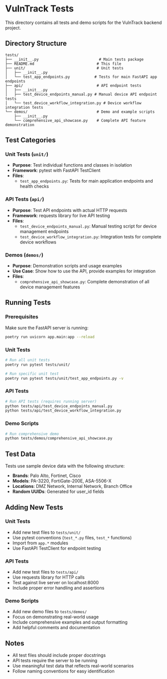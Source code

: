 # VulnTrack Tests

This directory contains all tests and demo scripts for the VulnTrack backend project.

## Directory Structure

```
tests/
├── __init__.py                           # Main tests package
├── README.md                            # This file
├── unit/                                # Unit tests
│   ├── __init__.py
│   └── test_app_endpoints.py           # Tests for main FastAPI app endpoints
├── api/                                 # API endpoint tests
│   ├── __init__.py
│   ├── test_device_endpoints_manual.py # Manual device API endpoint tests
│   └── test_device_workflow_integration.py # Device workflow integration tests
└── demos/                               # Demo and example scripts
    ├── __init__.py
    └── comprehensive_api_showcase.py    # Complete API feature demonstration
```

## Test Categories

### Unit Tests (`unit/`)
- **Purpose**: Test individual functions and classes in isolation
- **Framework**: pytest with FastAPI TestClient
- **Files**:
  - `test_app_endpoints.py`: Tests for main application endpoints and health checks

### API Tests (`api/`)
- **Purpose**: Test API endpoints with actual HTTP requests
- **Framework**: requests library for live API testing
- **Files**:
  - `test_device_endpoints_manual.py`: Manual testing script for device management endpoints
  - `test_device_workflow_integration.py`: Integration tests for complete device workflows

### Demos (`demos/`)
- **Purpose**: Demonstration scripts and usage examples
- **Use Case**: Show how to use the API, provide examples for integration
- **Files**:
  - `comprehensive_api_showcase.py`: Complete demonstration of all device management features

## Running Tests

### Prerequisites
Make sure the FastAPI server is running:
```bash
poetry run uvicorn app.main:app --reload
```

### Unit Tests
```bash
# Run all unit tests
poetry run pytest tests/unit/

# Run specific unit test
poetry run pytest tests/unit/test_app_endpoints.py -v
```

### API Tests
```bash
# Run API tests (requires running server)
python tests/api/test_device_endpoints_manual.py
python tests/api/test_device_workflow_integration.py
```

### Demo Scripts
```bash
# Run comprehensive demo
python tests/demos/comprehensive_api_showcase.py
```

## Test Data

Tests use sample device data with the following structure:
- **Brands**: Palo Alto, Fortinet, Cisco
- **Models**: PA-3220, FortiGate-200E, ASA-5506-X
- **Locations**: DMZ Network, Internal Network, Branch Office
- **Random UUIDs**: Generated for user_id fields

## Adding New Tests

### Unit Tests
- Add new test files to `tests/unit/`
- Use pytest conventions (`test_*.py` files, `test_*` functions)
- Import from `app.*` modules
- Use FastAPI TestClient for endpoint testing

### API Tests
- Add new test files to `tests/api/`
- Use requests library for HTTP calls
- Test against live server on localhost:8000
- Include proper error handling and assertions

### Demo Scripts
- Add new demo files to `tests/demos/`
- Focus on demonstrating real-world usage
- Include comprehensive examples and output formatting
- Add helpful comments and documentation

## Notes

- All test files should include proper docstrings
- API tests require the server to be running
- Use meaningful test data that reflects real-world scenarios
- Follow naming conventions for easy identification
